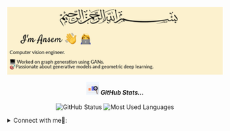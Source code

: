
<p align="center"><img src ="about_me.png" alt = "Bassmalah" class="center"></p>



<p align="center">
<img src="giphy.gif" width="30px" alt="GitHub-Status"/>&nbsp;<i><b>GitHub Stats...</b></i><br><br>
<img src="https://github-readme-stats.vercel.app/api?username=Ansem-chaieb&theme=onedark" alt="GitHub Status"/>
<img src = "https://github-readme-stats.vercel.app/api/top-langs/?username=Ansem-chaieb&theme=onedark" alt="Most Used Languages">
</p>

<details>
<summary> Connect with me🤝: </summary>  
<br/>
<a href="https://www.linkedin.com/in/ansem-chaieb-4a808b193/">
  <img align="left" alt="Dave's Linkdein" width="22px" src="https://cdn3.iconfinder.com/data/icons/inficons/512/linkedin.png" />
</a>
<br/>
</details>
